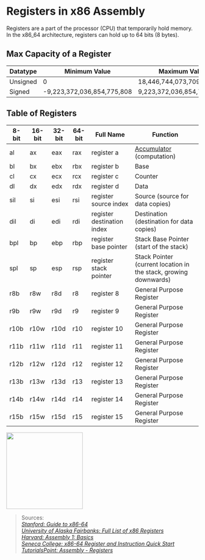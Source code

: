 # Registers in x86 Assembly
Registers are a part of the processor (CPU) that temporarily hold memory. <br />
In the x86_64 architecture, registers can hold up to 64 bits (8 bytes). <br />

## Max Capacity of a Register
| Datatype | Minimum Value | Maximum Value |
| -------- | ------------- | ------------- |
| Unsigned | 0 | 18,446,744,073,709,551,616 |
| Signed | -9,223,372,036,854,775,808 | 9,223,372,036,854,775,807 |


## Table of Registers
| 8-bit | 16-bit | 32-bit | 64-bit | Full Name | Function |
| ----- | ------ | ------ | ------ | --------- | -------- |
|   al  |   ax   |   eax  |  rax   | register a | [Accumulator](https://www.computerhope.com/jargon/a/accumulator.htm) (computation) | 
|   bl  |   bx   |   ebx  |  rbx   | register b | Base |
|   cl  |   cx   |   ecx  |  rcx   | register c | Counter |
|   dl  |   dx   |   edx  |  rdx   | register d | Data |
|  sil  |   si   |   esi  |  rsi   | register source index | Source (source for data copies) |
|  dil  |   di   |   edi  |  rdi   | register destination index | Destination  (destination for data copies) |
|  bpl  |   bp   |   ebp  |  rbp   | register base pointer | Stack Base Pointer (start of the stack) |
|  spl  |   sp   |   esp  |  rsp   | register stack pointer | Stack Pointer (current location in the stack, growing downwards) |
|  r8b  |   r8w  |   r8d  |   r8   | register 8 | General Purpose Register |
|  r9b  |   r9w  |   r9d  |   r9   | register 9 | General Purpose Register |
| r10b  |  r10w  |  r10d  |  r10   | register 10 | General Purpose Register |
| r11b  |  r11w  |  r11d  |  r11   | register 11 | General Purpose Register |
| r12b  |  r12w  |  r12d  |  r12   | register 12 | General Purpose Register |
| r13b  |  r13w  |  r13d  |  r13   | register 13 | General Purpose Register |
| r14b  |  r14w  |  r14d  |  r14   | register 14 | General Purpose Register |
| r15b  |  r15w  |  r15d  |  r15   | register 15 | General Purpose Register |

<img src="https://user-images.githubusercontent.com/70488531/125147735-1776b200-e0fb-11eb-8a21-46af83ae5cb7.png" width="200" height="200"/>

> Sources: <br />
> [_Stanford: Guide to x86-64_](https://web.stanford.edu/class/archive/cs/cs107/cs107.1216/guide/x86-64.html) <br />
> [_University of Alaska Fairbanks: Full List of x86 Registers_](https://www.cs.uaf.edu/2015/fall/cs301/lecture/09_16_stack.html) <br />
> [_Harvard: Assembly 1: Basics_](https://cs61.seas.harvard.edu/site/2018/Asm1/) <br />
> [_Seneca College: x86-64 Register and Instruction Quick Start_](https://wiki.cdot.senecacollege.ca/wiki/X86_64_Register_and_Instruction_Quick_Start) <br />
> [_TutorialsPoint: Assembly - Registers_](https://www.tutorialspoint.com/assembly_programming/assembly_registers.htm) <br />
